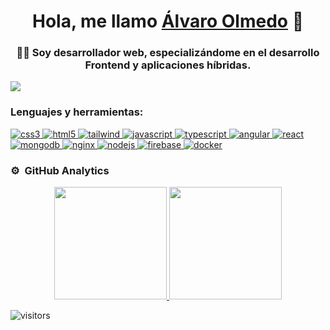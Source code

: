 <div align="center">
<h1 align="center">Hola, me llamo <a href="https://alvarolmedo.com">Álvaro Olmedo</a> 👋</h1>
<h3 align="center">👨‍💻 Soy desarrollador web, especializándome en el desarrollo Frontend y aplicaciones híbridas.</h3>
</div>
<img src="https://media.licdn.com/dms/image/D4D16AQHigNbnef9bsQ/profile-displaybackgroundimage-shrink_200_800/0/1707408596143?e=2147483647&v=beta&t=tXL_HuPPHkO9wermjJPLe73G53UpXDPGIa8SGU6Ygoo">

<h3 align="left">Lenguajes y herramientas:</h3>
<p align="left">
	<a href="https://www.w3schools.com/css/" target="_blank">
	    <img src="https://img.shields.io/badge/CSS3-1572B6?style=for-the-badge&logo=css3&logoColor=white" alt="css3" />
	</a>
	<a href="https://www.w3.org/html/" target="_blank">
	    <img src="https://img.shields.io/badge/HTML5-E34F26?style=for-the-badge&logo=html5&logoColor=white" alt="html5" />
	</a>
	<a href="https://tailwindcss.com/" target="_blank">
	    <img src="https://img.shields.io/badge/Tailwind_CSS-38B2AC?style=for-the-badge&logo=tailwind-css&logoColor=white" alt="tailwind" />
	</a>
	<a href="https://developer.mozilla.org/en-US/docs/Web/JavaScript" target="_blank">
	    <img src="https://img.shields.io/badge/JavaScript-F7DF1E?style=for-the-badge&logo=javascript&logoColor=black" alt="javascript" />
	</a>
	<a href="https://www.typescriptlang.org/" target="_blank">
	    <img src="https://img.shields.io/badge/TypeScript-007ACC?style=for-the-badge&logo=typescript&logoColor=white" alt="typescript" />
	</a>
	<a href="https://angular.io" target="_blank">
	    <img src="https://img.shields.io/badge/Angular-DD0031?style=for-the-badge&logo=angular&logoColor=white" alt="angular" />
	</a>
	<a href="https://reactjs.org/" target="_blank">
	    <img src="https://img.shields.io/badge/React-61DAFB?style=for-the-badge&logo=react&logoColor=black" alt="react" />
	</a>
	<a href="https://www.mongodb.com/" target="_blank">
	    <img src="https://img.shields.io/badge/MongoDB-4EA94B?style=for-the-badge&logo=mongodb&logoColor=white" alt="mongodb" />
	</a>
	<a href="https://www.nginx.com" target="_blank">
	    <img src="https://img.shields.io/badge/Nginx-009639?style=for-the-badge&logo=nginx&logoColor=white" alt="nginx" />
	</a>
	<a href="https://nodejs.org" target="_blank">
	    <img src="https://img.shields.io/badge/Node.js-339933?style=for-the-badge&logo=nodedotjs&logoColor=white" alt="nodejs" />
	</a>
	<a href="https://firebase.google.com/" target="_blank">
	    <img src="https://img.shields.io/badge/Firebase-FFCA28?style=for-the-badge&logo=firebase&logoColor=black" alt="firebase" />
	</a>
	<a href="https://www.docker.com/" target="_blank">
	    <img src="https://img.shields.io/badge/Docker-2496ED?style=for-the-badge&logo=docker&logoColor=white" alt="docker" />
	</a>
</p>

### ⚙️ &nbsp;GitHub Analytics

<p align="center">
<a href="https://github.com/AlvaroOlmedo96">
  <img height="180em" src="https://github-readme-stats-eight-theta.vercel.app/api?username=AlvaroOlmedo96&show_icons=true&theme=algolia&include_all_commits=true&count_private=true"/>
  <img height="180em" src="https://github-readme-stats-eight-theta.vercel.app/api/top-langs/?username=AlvaroOlmedo96&layout=compact&langs_count=8&theme=algolia"/>
</a>
</p>

![visitors](https://visitor-badge.laobi.icu/badge?page_id=AlvaroOlmedo96.AlvaroOlmedo96)
